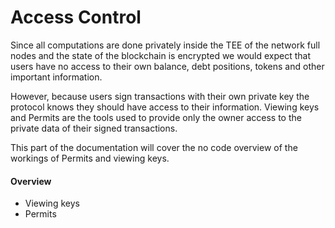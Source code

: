 # Access Control

Since all computations are done privately inside the TEE of the network full nodes and the state of the blockchain is encrypted we would expect that users have no access to their own balance, debt positions, tokens and other important information.&#x20;

However, because users sign transactions with their own private key the protocol knows they should have access to their information. Viewing keys and Permits are the tools used to provide only the owner access to the private data of their signed transactions.&#x20;

This part of the documentation will cover the no code overview of the workings of Permits and viewing keys.

#### Overview

* Viewing keys
* Permits
